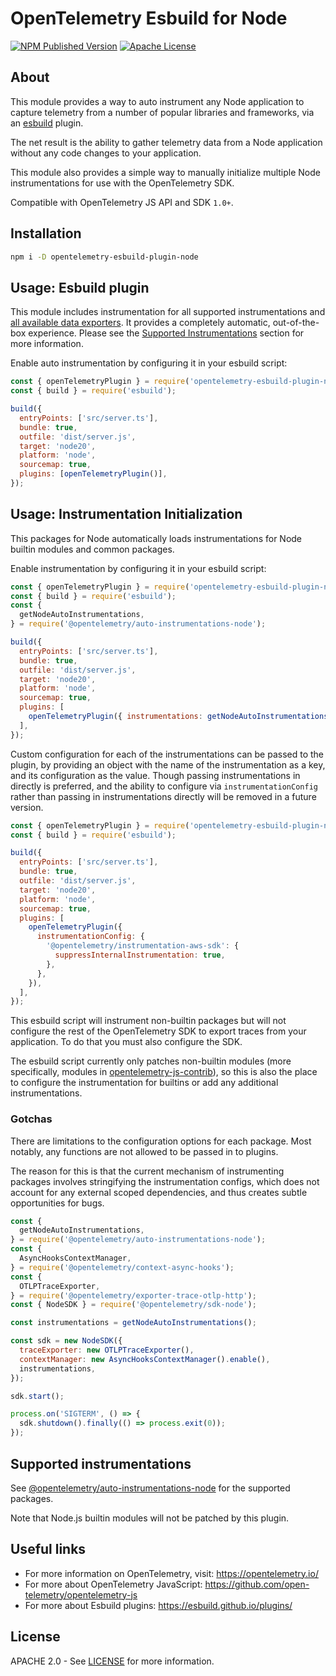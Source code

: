 # OpenTelemetry Esbuild for Node

[![NPM Published Version][npm-img]][npm-url]
[![Apache License][license-image]][license-url]

## About

This module provides a way to auto instrument any Node application to capture telemetry from a number of popular libraries and frameworks, via an [esbuild](https://esbuild.github.io/) plugin.

The net result is the ability to gather telemetry data from a Node application without any code changes to your application.

This module also provides a simple way to manually initialize multiple Node instrumentations for use with the OpenTelemetry SDK.

Compatible with OpenTelemetry JS API and SDK `1.0+`.

## Installation

```bash
npm i -D opentelemetry-esbuild-plugin-node
```

## Usage: Esbuild plugin

This module includes instrumentation for all supported instrumentations and [all available data exporters][exporter-url].
It provides a completely automatic, out-of-the-box experience.
Please see the [Supported Instrumentations](#supported-instrumentations) section for more information.

Enable auto instrumentation by configuring it in your esbuild script:

```javascript
const { openTelemetryPlugin } = require('opentelemetry-esbuild-plugin-node');
const { build } = require('esbuild');

build({
  entryPoints: ['src/server.ts'],
  bundle: true,
  outfile: 'dist/server.js',
  target: 'node20',
  platform: 'node',
  sourcemap: true,
  plugins: [openTelemetryPlugin()],
});
```

## Usage: Instrumentation Initialization

This packages for Node automatically loads instrumentations for Node builtin modules and common packages.

Enable instrumentation by configuring it in your esbuild script:

```javascript
const { openTelemetryPlugin } = require('opentelemetry-esbuild-plugin-node');
const { build } = require('esbuild');
const {
  getNodeAutoInstrumentations,
} = require('@opentelemetry/auto-instrumentations-node');

build({
  entryPoints: ['src/server.ts'],
  bundle: true,
  outfile: 'dist/server.js',
  target: 'node20',
  platform: 'node',
  sourcemap: true,
  plugins: [
    openTelemetryPlugin({ instrumentations: getNodeAutoInstrumentations() }),
  ],
});
```

Custom configuration for each of the instrumentations can be passed to the plugin, by providing an object with the name of the instrumentation as a key, and its configuration as the value. Though passing instrumentations in directly is preferred, and the ability to configure via `instrumentationConfig` rather than passing in instrumentations directly will be removed in a future version.

```javascript
const { openTelemetryPlugin } = require('opentelemetry-esbuild-plugin-node');
const { build } = require('esbuild');

build({
  entryPoints: ['src/server.ts'],
  bundle: true,
  outfile: 'dist/server.js',
  target: 'node20',
  platform: 'node',
  sourcemap: true,
  plugins: [
    openTelemetryPlugin({
      instrumentationConfig: {
        '@opentelemetry/instrumentation-aws-sdk': {
          suppressInternalInstrumentation: true,
        },
      },
    }),
  ],
});
```

This esbuild script will instrument non-builtin packages but will not configure the rest of the OpenTelemetry SDK to export traces
from your application. To do that you must also configure the SDK.

The esbuild script currently only patches non-builtin modules (more specifically, modules in [opentelemetry-js-contrib](https://github.com/open-telemetry/opentelemetry-js-contrib)), so this is also the place to configure the instrumentation
for builtins or add any additional instrumentations.

### Gotchas

There are limitations to the configuration options for each package. Most notably, any functions are not allowed to be passed in to plugins.

The reason for this is that the current mechanism of instrumenting packages involves stringifying the instrumentation configs, which does not account for any external scoped dependencies, and thus creates subtle opportunities for bugs.

```javascript
const {
  getNodeAutoInstrumentations,
} = require('@opentelemetry/auto-instrumentations-node');
const {
  AsyncHooksContextManager,
} = require('@opentelemetry/context-async-hooks');
const {
  OTLPTraceExporter,
} = require('@opentelemetry/exporter-trace-otlp-http');
const { NodeSDK } = require('@opentelemetry/sdk-node');

const instrumentations = getNodeAutoInstrumentations();

const sdk = new NodeSDK({
  traceExporter: new OTLPTraceExporter(),
  contextManager: new AsyncHooksContextManager().enable(),
  instrumentations,
});

sdk.start();

process.on('SIGTERM', () => {
  sdk.shutdown().finally(() => process.exit(0));
});
```

## Supported instrumentations

See [@opentelemetry/auto-instrumentations-node](https://github.com/open-telemetry/opentelemetry-js-contrib/tree/main/metapackages/auto-instrumentations-node) for the supported packages.

Note that Node.js builtin modules will not be patched by this plugin.

## Useful links

- For more information on OpenTelemetry, visit: <https://opentelemetry.io/>
- For more about OpenTelemetry JavaScript: <https://github.com/open-telemetry/opentelemetry-js>
- For more about Esbuild plugins: <https://esbuild.github.io/plugins/>

## License

APACHE 2.0 - See [LICENSE][license-url] for more information.

[license-url]: https://github.com/open-telemetry/opentelemetry-js-contrib/blob/main/LICENSE
[license-image]: https://img.shields.io/badge/license-Apache_2.0-green.svg?style=flat
[npm-url]: https://www.npmjs.com/package/@opentelemetry/auto-instrumentations-node
[npm-img]: https://badge.fury.io/js/%40opentelemetry%2Fauto-instrumentations-node.svg
[env-var-url]: https://github.com/open-telemetry/opentelemetry-specification/blob/main/specification/configuration/sdk-environment-variables.md#general-sdk-configuration
[exporter-url]: https://github.com/open-telemetry/opentelemetry-specification/blob/main/specification/configuration/sdk-environment-variables.md#otlp-exporter

